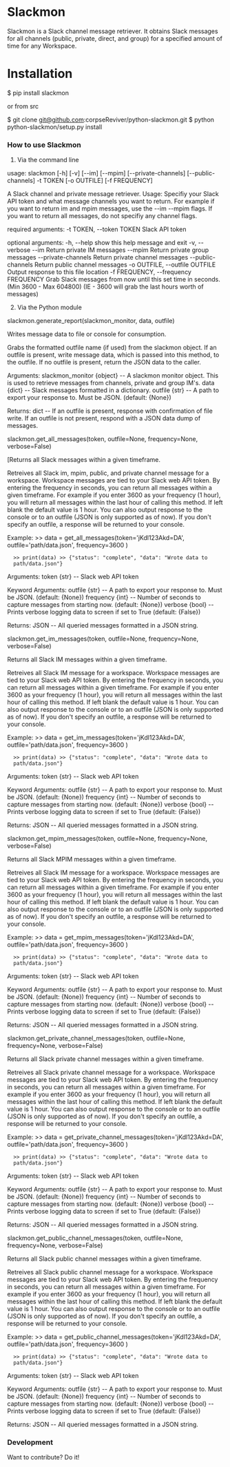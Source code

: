 # Slackmon
Slackmon is a Slack channel message retriever. It obtains Slack messages for all channels (public, private, direct, and group) for a specified amount of time for any Workspace.

# Installation
$ pip install slackmon

or from src

$ git clone git@github.com:corpseReviver/python-slackmon.git
$ python python-slackmon/setup.py install

### How to use Slackmon
1) Via the command line

usage: slackmon [-h] [-v] [--im] [--mpim] [--private-channels]
                [--public-channels] -t TOKEN [-o OUTFILE] [-f FREQUENCY]

A Slack channel and private message retriever. Usage: Specifiy your Slack API
token and what message channels you want to return. For example if you want to
return im and mpim messages, use the --im --mpim flags. If you want to return
all messages, do not specifiy any channel flags.

required arguments:
  -t TOKEN, --token TOKEN
                        Slack API token
                        
optional arguments:
  -h, --help            show this help message and exit
  -v, --verbose
  --im                  Return private IM messages
  --mpim                Return private group messages
  --private-channels    Return private channel messages
  --public-channels     Return public channel messages
  -o OUTFILE, --outfile OUTFILE
                        Output response to this file location
  -f FREQUENCY, --frequency FREQUENCY
                        Grab Slack messages from now until this set time in
                        seconds. (Min 3600 - Max 604800) (IE - 3600 will grab
                        the last hours worth of messages)


2) Via the Python module

slackmon.generate_report(slackmon_monitor, data, outfile)

   Writes message data to file or console for consumption.

   Grabs the formatted outfile name (if used) from the slackmon
   object. If an outfile is present, write message data, which is
   passed into this method, to the outfile. If no outfile is present,
   return the JSON data to the caller.

   Arguments:
      slackmon_monitor {object} -- A slackmon monitor object. This is
      used to retrieve messages from channels, private and group IM's.
      data {dict} -- Slack messages formatted in a dictionary.
      outfile {str} -- A path to export your response to. Must be
      JSON. (default: {None})

   Returns:
      dict -- If an outfile is present, response with confirmation of
      file write. If an outfile is not present, respond with a JSON
      data dump of messages.

slackmon.get_all_messages(token, outfile=None, frequency=None, verbose=False)

   [Returns all Slack messages within a given timeframe.

   Retreives all Slack im, mpim, public, and private channel message
   for a  workspace. Workspace messages are tied to your Slack web API
   token. By  entering the frequency in seconds, you can return all
   messages within a  given timeframe. For example if you enter 3600
   as your frequency (1 hour),  you will return all messages within
   the last hour of calling this method.  If left blank the default
   value  is 1 hour. You can also output response to  the console or
   to an outfile (JSON is only supported as of now). If you don't
   specify an outfile, a response will be returned to your console.

   Example: >> data = get_all_messages(token='jKdl123Akd=DA',
         outfile='path/data.json',  frequency=3600 )

      >> print(data) >> {"status": "complete", "data": "Wrote data to
      path/data.json"}

   Arguments:
      token {str} -- Slack web API token

   Keyword Arguments:
      outfile {str} -- A path to export your response to. Must be
      JSON. (default: {None}) frequency {int} -- Number of seconds to
      capture messages from starting now. (default: {None}) verbose
      {bool} -- Prints verbose logging data to screen if set to True
      (default: {False})

   Returns:
      JSON -- All queried messages formatted in a JSON string.

slackmon.get_im_messages(token, outfile=None, frequency=None, verbose=False)

   Returns all Slack IM messages within a given timeframe.

   Retreives all Slack IM message for a workspace. Workspace messages
   are tied to your Slack web API token. By entering the frequency in
   seconds, you can return all messages within a given timeframe. For
   example if you enter 3600 as your frequency (1 hour), you will
   return all messages within the last hour of calling this method. If
   left blank the default value  is 1 hour. You can also output
   response to the console or to an outfile (JSON is only  supported
   as of now). If you don't specify an outfile, a response will be
   returned to your console.

   Example: >> data = get_im_messages(token='jKdl123Akd=DA',
         outfile='path/data.json',  frequency=3600 )

      >> print(data) >> {"status": "complete", "data": "Wrote data to
      path/data.json"}

   Arguments:
      token {str} -- Slack web API token

   Keyword Arguments:
      outfile {str} -- A path to export your response to. Must be
      JSON. (default: {None}) frequency {int} -- Number of seconds to
      capture messages from starting now. (default: {None}) verbose
      {bool} -- Prints verbose logging data to screen if set to True
      (default: {False})

   Returns:
      JSON -- All queried messages formatted in a JSON string.

slackmon.get_mpim_messages(token, outfile=None, frequency=None, verbose=False)

   Returns all Slack MPIM messages within a given timeframe.

   Retreives all Slack IM message for a workspace. Workspace messages
   are tied to your Slack web API token. By entering the frequency in
   seconds, you can return all messages within a given timeframe. For
   example if you enter 3600 as your frequency (1 hour), you will
   return all messages within the last hour of calling this method. If
   left blank the default value  is 1 hour. You can also output
   response to the console or to an outfile (JSON is only  supported
   as of now). If you don't specify an outfile, a response will be
   returned to your console.

   Example: >> data = get_mpim_messages(token='jKdl123Akd=DA',
         outfile='path/data.json',  frequency=3600 )

      >> print(data) >> {"status": "complete", "data": "Wrote data to
      path/data.json"}

   Arguments:
      token {str} -- Slack web API token

   Keyword Arguments:
      outfile {str} -- A path to export your response to. Must be
      JSON. (default: {None}) frequency {int} -- Number of seconds to
      capture messages from starting now. (default: {None}) verbose
      {bool} -- Prints verbose logging data to screen if set to True
      (default: {False})

   Returns:
      JSON -- All queried messages formatted in a JSON string.

slackmon.get_private_channel_messages(token, outfile=None, frequency=None, verbose=False)

   Returns all Slack private channel messages within a given
   timeframe.

   Retreives all Slack private channel message for a workspace.
   Workspace messages are tied to your Slack web API token. By
   entering the frequency in seconds, you can return all messages
   within a given timeframe. For example if you enter 3600 as your
   frequency (1 hour), you will return all messages within the last
   hour of calling this method. If left blank the default value  is 1
   hour. You can also output response to the console or to an outfile
   (JSON is only  supported as of now). If you don't specify an
   outfile, a response will be  returned to your console.

   Example: >> data =
   get_private_channel_messages(token='jKdl123Akd=DA',
         outfile='path/data.json',  frequency=3600 )

      >> print(data) >> {"status": "complete", "data": "Wrote data to
      path/data.json"}

   Arguments:
      token {str} -- Slack web API token

   Keyword Arguments:
      outfile {str} -- A path to export your response to. Must be
      JSON. (default: {None}) frequency {int} -- Number of seconds to
      capture messages from starting now. (default: {None}) verbose
      {bool} -- Prints verbose logging data to screen if set to True
      (default: {False})

   Returns:
      JSON -- All queried messages formatted in a JSON string.

slackmon.get_public_channel_messages(token, outfile=None, frequency=None, verbose=False)

   Returns all Slack public channel messages within a given timeframe.

   Retreives all Slack public channel message for a workspace.
   Workspace messages are tied to your Slack web API token. By
   entering the frequency in seconds, you can return all messages
   within a given timeframe. For example if you enter 3600 as your
   frequency (1 hour), you will return all messages within the last
   hour of calling this method. If left blank the default value  is 1
   hour. You can also output response to the console or to an outfile
   (JSON is only  supported as of now). If you don't specify an
   outfile, a response will be  returned to your console.

   Example: >> data =
   get_public_channel_messages(token='jKdl123Akd=DA',
         outfile='path/data.json',  frequency=3600 )

      >> print(data) >> {"status": "complete", "data": "Wrote data to
      path/data.json"}

   Arguments:
      token {str} -- Slack web API token

   Keyword Arguments:
      outfile {str} -- A path to export your response to. Must be
      JSON. (default: {None}) frequency {int} -- Number of seconds to
      capture messages from starting now. (default: {None}) verbose
      {bool} -- Prints verbose logging data to screen if set to True
      (default: {False})

   Returns:
      JSON -- All queried messages formatted in a JSON string.

### Development
Want to contribute? Do it!

